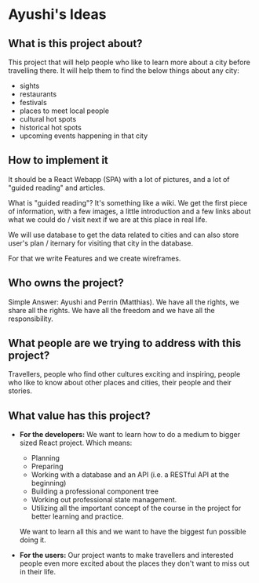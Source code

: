 # Ayushi's Ideas

## What is this project about?

This project that will help people who like to learn more about a city before travelling there. It will help them to find the below things about any city:

- sights
- restaurants
- festivals
- places to meet local people
- cultural hot spots
- historical hot spots
- upcoming events happening in that city

## How to implement it

It should be a React Webapp (SPA) with a lot of pictures, and a lot of "guided reading" and articles.

What is "guided reading"? It's something like a wiki. We get the first piece of information,
with a few images, a little introduction and a few links about what we could do / visit next if we are at this place in real life.

We will use database to get the data related to cities and can also store user's plan / iternary for visiting that city in the database.

For that we write Features and we create wireframes.

## Who owns the project?

Simple Answer: Ayushi and Perrin (Matthias). We have all the rights, we share all the rights. We have all the freedom and we have all the responsibility.

## What people are we trying to address with this project?

Travellers, people who find other cultures exciting and inspiring, people who like to know about other places and cities, their people and their stories.

## What value has this project?

- **For the developers:** We want to learn how to do a medium to bigger sized React project. Which means:
  - Planning
  - Preparing
  - Working with a database and an API (i.e. a RESTful API at the beginning)
  - Building a professional component tree
  - Working out professional state management.
  - Utilizing all the important concept of the course in the project for better learning and practice.
  
  We want to learn all this and we want to have the biggest fun possible doing it.

- **For the users:** Our project wants to make travellers and interested people even more excited about the places they don't want to miss out in their life.
